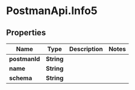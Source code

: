 # PostmanApi.Info5

## Properties

Name | Type | Description | Notes
------------ | ------------- | ------------- | -------------
**postmanId** | **String** |  | 
**name** | **String** |  | 
**schema** | **String** |  | 


